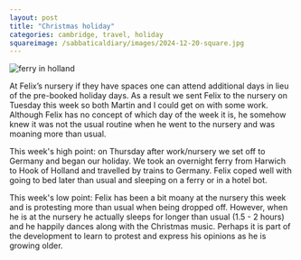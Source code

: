```yaml
---
layout: post
title: "Christmas holiday"
categories: cambridge, travel, holiday
squareimage: /sabbaticaldiary/images/2024-12-20-square.jpg
---
```

<img src="/sabbaticaldiary/images/2024-12-20.jpg" alt="ferry in holland" class="center">

At Felix’s nursery if they have spaces one can attend additional days in lieu of the pre-booked holiday days. As a result we sent Felix to the nursery on Tuesday this week so both Martin and I could get on with some work. Although Felix has no concept of which day of the week it is, he somehow knew it was not the usual routine when he went to the nursery and was moaning more than usual. 

This week's high point: on Thursday after work/nursery we set off to Germany and began our holiday. We took an overnight ferry from Harwich to Hook of Holland and travelled by trains to Germany. Felix coped well with going to bed later than usual and sleeping on a ferry or in a hotel bot.

This week's low point: Felix has been a bit moany at the nursery this week and is protesting more than usual when being dropped off. However, when he is at the nursery he actually sleeps for longer than usual (1.5 - 2 hours) and he happily dances along with the Christmas music. Perhaps it is part of the development to learn to protest and express his opinions as he is growing older. 